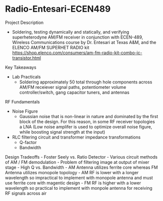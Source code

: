 # Radio-Entesari-ECEN489

Project Description
- Soldering, testing dynamically and statically, and verifying superheterodyne AM/FM receiver in conjunction with ECEN-489, Wireless Communications course by Dr. Entesari at Texas A&amp;M, and  the ELENCO AM/FM SUPERHET RADIO kit https://shop.elenco.com/consumers/am-fm-radio-kit-combo-ic-transistor.html 

Key Takeaways 
- Lab Practicals
  - Soldering approximately 50 total through hole components across AM/FM receiever signal paths, potentiometer volume controller/switch, gang capacitor tuners, and antennas
  
RF Fundamentals
 - Noise Figure
    - Gaussian noise that is non-linear in nature and dominated by the first block of the design. For this reason, in some RF receiver topologies a LNA (Low noise amplifer is used to optimize overall noise figure, while boosting signal strength at the input)
- RLC filtering circuit and transformer impedance transformations
  - Q-factor
  - Bandwidth
  
 Design Tradeoffs
    - Foster Seely vs. Ratio Detector
    - Various circuit methods of AM / FM demodulation
    - Problem of filtering image at output of mixer stage
    - High Q vs. Bandwidth
    - AM Antenna utilizes ferrite core whereas FM Antenna utilizes monopole topology
      - AM RF is lower with a longer wavelength so impractical to implement with monopole antenna and must use ferrite core with magentic design
      - FM RF is higher with a lower wavelength so practical to implement with monpole antenna for receiving RF signals across air
  
  
